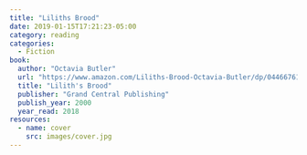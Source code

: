 ```yaml
---
title: "Liliths Brood"
date: 2019-01-15T17:21:23-05:00
category: reading
categories:
  - Fiction
book:
  author: "Octavia Butler"
  url: "https://www.amazon.com/Liliths-Brood-Octavia-Butler/dp/0446676101"
  title: "Lilith's Brood"
  publisher: "Grand Central Publishing"
  publish_year: 2000
  year_read: 2018
resources:
  - name: cover
    src: images/cover.jpg
---
```


